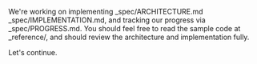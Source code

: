 We're working on implementing _spec/ARCHITECTURE.md _spec/IMPLEMENTATION.md, and tracking our progress via _spec/PROGRESS.md. You should feel free to read the sample code at
_reference/, and should review the architecture and implementation fully.

Let's continue.